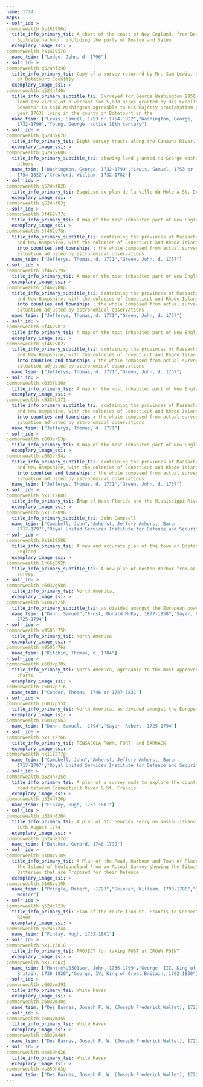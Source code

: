 ```yaml
---
name: 1774
maps:
- solr_id: > 
commonwealth:9s161956q
  title_info_primary_tsi: A chart of the coast of New England, from Beverly to
    Scituate harbour, including the ports of Boston and Salem
  exemplary_image_ssi: > 
commonwealth:9s1619570
  name_tsim: ["Lodge, John, d. 1796"]
- solr_id: > 
commonwealth:q524nf390
  title_info_primary_tsi: Copy of a survey return'd by Mr. Sam Lewis, surveyor
    of Botetourt Coun[t]y
  exemplary_image_ssi: > 
commonwealth:q524nf40r
  title_info_primary_subtitle_tsi: Surveyed for George Washington 2950 acres of
    land (by virtue of a warrant for 5,000 acres granted by His Excellency the
    Governor to said Washington agreeable to His Majesty proclamatiom issued in the
    year 1763) lying in the county of Botetourt on the
  name_tsim: ["Lewis, Samuel, 1753 or 1754-1822","Washington, George,
    1732-1799","Young, George, active 18th century"]
- solr_id: > 
commonwealth:q524nk670
  title_info_primary_tsi: Eight survey tracts along the Kanawha River, W.Va
  exemplary_image_ssi: > 
commonwealth:q524nk688
  title_info_primary_subtitle_tsi: showing land granted to George Washington and
    others
  name_tsim: ["Washington, George, 1732-1799","Lewis, Samuel, 1753 or
    1754-1822","Crawford, William, 1732-1782"]
- solr_id: > 
commonwealth:q524nf828
  title_info_primary_tsi: Esquisse du plan de la ville du Mole à St. Domingue
  exemplary_image_ssi: > 
commonwealth:q524nf83j
- solr_id: > 
commonwealth:3f462v77c
  title_info_primary_tsi: A map of the most inhabited part of New England
  exemplary_image_ssi: > 
commonwealth:3f462v78n
  title_info_primary_subtitle_tsi: containing the provinces of Massachusets Bay
    and New Hampshire, with the colonies of Conecticut and Rhode Island, divided
    into counties and townships : the whole composed from actual surveys and its
    situation adjusted by astronomical observations
  name_tsim: ["Jefferys, Thomas, d. 1771","Green, John, d. 1757"]
- solr_id: > 
commonwealth:3f462v79x
  title_info_primary_tsi: A map of the most inhabited part of New England
  exemplary_image_ssi: > 
commonwealth:3f462v80p
  title_info_primary_subtitle_tsi: containing the provinces of Massachusets Bay
    and New Hampshire, with the colonies of Conecticut and Rhode Island, divided
    into counties and townships : the whole composed from actual surveys and its
    situation adjusted by astronomical observations
  name_tsim: ["Jefferys, Thomas, d. 1771","Green, John, d. 1757"]
- solr_id: > 
commonwealth:3f462v81z
  title_info_primary_tsi: A map of the most inhabited part of New England
  exemplary_image_ssi: > 
commonwealth:3f462v827
  title_info_primary_subtitle_tsi: containing the provinces of Massachusets Bay
    and New Hampshire, with the colonies of Conecticut and Rhode Island, divided
    into counties and townships : the whole composed from actual surveys and its
    situation adjusted by astronomical observations
  name_tsim: ["Jefferys, Thomas, d. 1771","Green, John, d. 1757"]
- solr_id: > 
commonwealth:x633fb36r
  title_info_primary_tsi: A map of the most inhabited part of New England
  exemplary_image_ssi: > 
commonwealth:x633fb371
  title_info_primary_subtitle_tsi: containing the provinces of Massachusets Bay
    and New Hampshire, with the colonies of Conecticut and Rhode Island, divided
    into counties and townships : the whole composed from actual surveys and its
    situation adjusted by astronomical observations
  name_tsim: ["Jefferys, Thomas, d. 1771"]
- solr_id: > 
commonwealth:z603vr53p
  title_info_primary_tsi: A map of the most inhabited part of New England
  exemplary_image_ssi: > 
commonwealth:z603vr54z
  title_info_primary_subtitle_tsi: containing the provinces of Massachusets Bay
    and New Hampshire, with the colonies of Conecticut and Rhode Island, divided
    into counties and townships : the whole composed from actual surveys and its
    situation adjusted by astronomical observations
  name_tsim: ["Jefferys, Thomas, d. 1771","Green, John, d. 1757"]
- solr_id: > 
commonwealth:hx11z2880
  title_info_primary_tsi: [Map of West Florida and the Mississippi River]
  exemplary_image_ssi: > 
commonwealth:hx11z2898
  title_info_primary_subtitle_tsi: John Campbell
  name_tsim: ["Campbell, John","Amherst, Jeffery Amherst, Baron,
    1717-1797","Royal United Services Institute for Defence and Security Studies"]
- solr_id: > 
commonwealth:9s1619588
  title_info_primary_tsi: A new and accurate plan of the town of Boston in New
    England
  exemplary_image_ssi: > 
commonwealth:1r66j592h
  title_info_primary_subtitle_tsi: A new plan of Boston Harbor from an actual
    survey
- solr_id: > 
commonwealth:z603vg58d
  title_info_primary_tsi: North America,
  exemplary_image_ssi: > 
commonwealth:6108vt25h
  title_info_primary_subtitle_tsi: as divided amongst the European powers
  name_tsim: ["Dunn, Samuel","Frost, Donald McKay, 1877-1958","Sayer, Robert,
    1725-1794"]
- solr_id: > 
commonwealth:w9505r75h
  title_info_primary_tsi: North America
  exemplary_image_ssi: > 
commonwealth:w9505r76s
  name_tsim: ["Kitchin, Thomas, d. 1784"]
- solr_id: > 
commonwealth:z603vp70x
  title_info_primary_tsi: North America, agreeable to the most approved maps and
    charts
  exemplary_image_ssi: > 
commonwealth:z603vp716
  name_tsim: ["Conder, Thomas, 1746 or 1747-1831"]
- solr_id: > 
commonwealth:z603vp55t
  title_info_primary_tsi: North America, as divided amongst the European powers
  exemplary_image_ssi: > 
commonwealth:z603vp563
  name_tsim: ["Dunn, Samuel, -1794","Sayer, Robert, 1725-1794"]
- solr_id: > 
commonwealth:hx11z2766
  title_info_primary_tsi: PENSACOLA TOWN, FORT, and BARRACK
  exemplary_image_ssi: > 
commonwealth:hx11z277g
  name_tsim: ["Campbell, John","Amherst, Jeffery Amherst, Baron,
    1717-1797","Royal United Services Institute for Defence and Security Studies"]
- solr_id: > 
commonwealth:q524n725d
  title_info_primary_tsi: A plan of a survey made to explore the country for a
    road between Connecticut River & St. Francis
  exemplary_image_ssi: > 
commonwealth:q524n726p
  name_tsim: ["Finlay, Hugh, 1732-1801"]
- solr_id: > 
commonwealth:q524n8364
  title_info_primary_tsi: A plan of St. Georges Ferry on Nassau-Island made the
    10th August 1774
  exemplary_image_ssi: > 
commonwealth:q524n837d
  name_tsim: ["Bancker, Gerard, 1740-1799"]
- solr_id: > 
commonwealth:6108vv189
  title_info_primary_tsi: A Plan of the Road, Harbour and Town of Placentia in
    the Island of Newfoundland From an Actual Survey shewing the Situation of the
    Batteries that are Proposed for their Defence
  exemplary_image_ssi: > 
commonwealth:6108vv19k
  name_tsim: ["Pringle, Robert, -1793","Skinner, William, 1700-1780","Skinner,
    Monier"]
- solr_id: > 
commonwealth:q524n723v
  title_info_primary_tsi: Plan of the route from St. Francis to Connecticut
    River
  exemplary_image_ssi: > 
commonwealth:q524n7244
  name_tsim: ["Finlay, Hugh, 1732-1801"]
- solr_id: > 
commonwealth:hx11z3818
  title_info_primary_tsi: PROJECT for taking POST at CROWN POINT
  exemplary_image_ssi: > 
commonwealth:hx11z382j
  name_tsim: ["Montre\u0301sor, John, 1736-1799","George, III, King of Great
    Britain, 1738-1820","George, IV, King of Great Britain, 1762-1830"]
- solr_id: > 
commonwealth:z603vm391
  title_info_primary_tsi: White Haven
  exemplary_image_ssi: > 
commonwealth:z603vm40s
  name_tsim: ["Des Barres, Joseph F. W. (Joseph Frederick Wallet), 1722-1824"]
- solr_id: > 
commonwealth:z603vm455
  title_info_primary_tsi: White Haven
  exemplary_image_ssi: > 
commonwealth:z603vm46f
  name_tsim: ["Des Barres, Joseph F. W. (Joseph Frederick Wallet), 1722-1824"]
- solr_id: > 
commonwealth:ws859h026
  title_info_primary_tsi: White Haven
  exemplary_image_ssi: > 
commonwealth:ws859h03g
  name_tsim: ["Des Barres, Joseph F. W. (Joseph Frederick Wallet), 1722-1824"]
---
```

